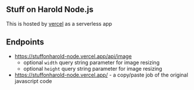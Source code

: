 ## Stuff on Harold Node.js 

This is hosted by [vercel](https://vercel.com/) as a serverless app

## Endpoints

* https://stuffonharold-node.vercel.app/api/image
    * optional `width` query string parameter for image resizing
    * optional `height` query string parameter for image resizing
* https://stuffonharold-node.vercel.app/ - a copy/paste job of the original javascript code